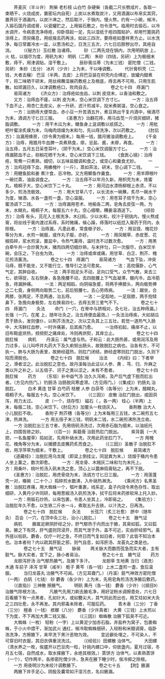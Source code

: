 <!-- { "loadSidebar": true } -->
　　荞麦灰（半斗许） 荆柴 老杉枝 山白竹 杂硬柴（各截二尺长劈成片，各取一束晒干，火烧成炭，置密坛内自死）上炭以水煮取炭汁，又用酒漏以布帛实其窍，置荞灰于酒漏内，以炭汁淋之，然后取汁，于锅内，慢火熬，约有一小碗，候冷，入锻石国丹调成膏，以瓷罐贮之，上用锻石敷之，勿令泄气。临用时去锻石，以冷水调开，令病患洗净痔疮，仰卧搭起一足，先以湿纸于疮四围贴护，却用竹篦挑药涂痔上，须臾痛息，用纸揩去药再涂，如此三四次，要痔疮如墨样黑方止。以水洗净，每日常置冷水一盆，以葱汤和之，日洗三五次，六七日后脓秽出尽，其疮自消。
　　（《秘方》）玉红散 治诸痔。
　　砂（二两先烧在锅内，次用明矾放 上，火 枯，以烟尽为度，用矾为末） 明矾（二两） 朱砂（四钱，另研）上为极细末敷，痔干，用津调贴，湿干敷上。
　　辰砂膏瓜蒂（为末三钱） 密陀僧（二钱，另研） 朱砂（五分） 冰片（少许）上为末，干以唾调敷。
　　代针膏枳壳（二钱，大者去穣） 巴豆（半两，去皮）上将巴豆装在枳壳内合缚定，放罐内醋煮干，将二味晒干研末，用丝绵蘸湿展药敷疮上及根底，痔去再不可用，只用生肌散。如顽漏日久，以津调敷疮口，败肉自去。
　　
　　卷之七十四　痔漏门
　　易简诸方
　　《济众方》：治痔疮如虫齿，以刺 皮烧末，以香油和敷之。
　　又方：治痔血不瘥，以刺 皮为末，空心米饮调下方寸匕。
　　一方：治五痔下血不止，用杏仁去皮尖，水一升研，滤汁煎减半，投米煮粥温，空心食之。
　　一方：治肠痔大便常血，赤小豆一升苦酒五升，煮豆熟出干复内酒中，候酒尽为末，酒调方寸匕日三服。
　　《圣惠方》治翻花痔，用马齿苋一斤烧灰细研，猪脂调敷。
　　一方：用干木瓜为末，鳝鱼身上涎调敷以纸搭之。
　　一方：用枇杷叶蜜涂炙燥为末，乌梅肉焙燥为末和匀，先以痔洗净，次以药敷之。
　　《肘后方》：治漏用蜂房，（炒令黄为细末。）每用一钱，腊月猪油调敷疮上。
　　《千金方》：治痔，用腊月牛血脾一具煮熟食，瘳。忌盐、酱，未瘳，再食。
　　一方：治五痔，五月五日采苍耳叶，（阴干为末。）空心米饮调服方寸匕。
　　一方：治痔漏脓血不止，棕榈花晒干为末，空心米饮调下三钱。
　　《食医心镜》：治痔 疮，鸳鸯一只煮熟，细切，以五味盐醋调和食之，或空心和羹食尤妙。
　　一方：治鸡冠痔下血，用嫩槐叶（一斤），蒸如茶法，研末，空心调下二钱。
　　一方：用鲤鱼脍和姜 煮汁食，忌冷物。又方用鲫鱼作羹食。
　　一方：用羊蹄根叶一碗烂蒸，油盐调食之。
　　一方：治五痔不以年月久新，用枳壳为末，炼蜜丸，梧桐子大，空心米饮下二十丸。
　　一方：用河边水漂杨柳根上赤须，不以多少，煎汤洗极效。
　　一方：用大甘草八寸，以长流水一碗蘸，炙尽一碗水干为度，锉酒、水各一盏煎一盏，空心温服。
　　一方：用苍耳子焙干为末，空心蜜汤调下二钱。
　　一方：治痔漏用苍术、地榆各二两，皂角去皮弦一两，为末，水糊丸，梧桐子大，每服五六十丸，空心细嚼，糟姜温酒送下。
　　《经验方》：治痔 有头，芫花入土根洗净，木臼捣，少以水和，绞汁于铜铫内，慢火熬成膏，将丝线于膏内渡过系痔，系时微痛，候心躁，痔落时以纸捻入膏药于窍内，永除根。
　　一方：治痔漏，凡患此者，常食榧子妙。
　　一方：用豆豉、槐花炒等分为末，水煎一碗服，或作丸子服，亦好。
　　一方：用凤眼草、赤皮葱、花椒捣碎，浆水煎滚，置盆中，令热气薰痔，温时洗不过数次愈。
　　一方：用黑白牵牛共一合炒黄为末，猪肉四两切细炒熟，与末拌匀，只一次服尽，白米饮半碗，会压之，下白虫为效。
　　一方：治痔或痒或痛，用甘草、白芷、荆芥、槐花煎汤薰洗。
　　
　　卷之七十四　痔漏门
　　易简诸方
　　气血下坠，冲突马痔，既不能坐，又不能行立，惟导引之法可愈矣。
　　一法：高枕偃卧，心气气定，其肿自收。
　　一法：两手抱足头不动，足向口受气，众节气散，来去三七，欲得捉，左右侧身，各急挽腰不动，去四肢腰上下气血凝滞，髓内冷，血冷筋急，痔漏肿痛。
　　一法：两足相蹈，向阴端急蹙，将两手捧膝头，两向极势捧之二七竟，身侧两向取势二七，前后努腰七，去心劳痔病。
　　一法：踞坐，合两膝，张两足，不息两通，治五痔。
　　一法：一足蹈地，一足屈膝，两手抱犊鼻下，急挽向身极势，左右换易四七，去痔五劳三里气不下。
　　
　　卷之七十四　痔漏门
　　灸法
　　命门（一穴，在脊中与脐相对，灸七壮，治五种痔漏。）长强（一穴，在尾 上，随年壮灸之，治五痔便血最效。）一灸法治痔疾，大如胡瓜贯于肠头，发则僵仆，以荆芥汤洗之，次以艾灸其上三五壮。若觉一道热气入肠中，大泻鲜红血秽，一时许痛甚，后其疾乃愈。
　　一治痔初起，痛痒不止，以旧布鞋底烘热，频频熨之痛痒处，冷则再烘熨，其痒立止。
　　
　　卷之七十四　脱肛候
　　病机
　　丹溪云：属气虚与热。子和云：此大肠热甚，或用润泻及用力过多，认儿叫呼并丸药大下及久痢努出肠头，故致脱肛之病也。治各有方，不可执一。肺与大肠为表里，故肺经蕴热，则肛门闭结，肺经虚寒则肛门脱出，久则下陷而滑脱也。
　　
　　卷之七十四　脱肛候
　　治法
　　《内经》曰：下者举之，滑者涩之。此治脱肛之意也。故丹溪每治此证以人参、黄 、芎、归、升麻之类以升之补之，以五倍子、诃子之类以涩之，未有不愈者。
　　
　　卷之七十四　脱肛候
　　药方
　　（东垣）补中益气汤 治久久泻痢，及产后气虚下脱而肛出者。（方见内伤门。）钓肠汤 治肠脱风寒虚滑。（方见痔门。）（《集成》）钓肠丸 治脱肛。
　　白术 黄连 甘草 白芍药 桔梗 人参 白茯苓（各等分）上为末，醋糊丸，梧桐子大。每服五十丸，空心米饮下。
　　（《三因》） 皮散 治肛门脱出，或因洞泻，用力太过。
　　皮（一个，烧存性） 磁石（ 。各一两） 桂心（半两）上末，每服二钱，空心米饮下。《肘后方》加鳖头一枚烧灰入。
　　香荆散 治大人小儿脱肛不收。
　　香附子 荆芥穗（各等分）上为末每用三五钱，水二碗煎五七沸，热淋洗。
　　一方 用五倍子末三钱，明矾末二钱，水二碗煎沸热洗立收。
　　一方 治脱肛出三五寸者，先用倍矾汤洗过，次用赤石脂为细末，以油纸托上，四围皆掺之妙。
　　（《百一》）紫蕺膏 治脏热肛门脱出。
　　紫背蕺（一大把，一名鱼腥草）捣如泥，先用朴硝水洗，次用此药坐肛门下。
　　一方 用槐花、槐角等分为末，以猪膘去皮蘸药炙而食之。
　　（《三因》）圣散子 治脱肛不收，用浮萍草为细末，干敷上。
　　
　　卷之七十四　脱肛候
　　易简诸方
　　《道藏经》：治脱肛用乌龙尾（即梁上倒挂尘，同鼠粪为末，）烧烟于桶内令患人坐上薰之，数次即愈。
　　一方：用龙骨、木贼灰二味和匀为末托上。
　　一方：用桑叶、桃叶煎汤入矾末洗之愈，顶心上以蓖麻捣膏贴之，再不下脱。
　　《圣惠方》：治脱肛，用虎骨烧为末，汤调方寸匕日三服。
　　一方：用莲蓬壳一对，橡碗（二十个，）捣碎煎水数沸，入朴硝热淋洗。
　　《乘闲方》名黑圣散：治脱肛疼痛，用大蜘蛛一个，瓠叶重裹，线系定，盒子内烧令黑色存性，取出细研，入黄丹少许同研，每用葱椒汤入矾煎洗净，拭干后将末药掺软帛上托入妙。
　　一方：用锻石炒热，以帛包裹，令患人坐其上，冷即易之。
　　《集验方》：治脱肛年久不愈，以生铁二斤水一斗，煮取五升去铁，以汁洗之，日再洗。
　　
　　卷之七十四　脱肛候
　　灸法
　　长弦穴（炙三壮愈） 脐中（随年灸） 百会（一穴，在顶中灸三壮，治小儿脱肛。）
　　卷之七十五　腋气证
　　病机
　　腋属足厥阴肝经之分，肝气郁热于内而出于腋，其臭如狐，又曰狐臭。腋之下有窍，肝气盛则窍浸开，而其气泄于外，盖不可近，实由肝经邪气。虽外搓以枯矾、麝香，仅疗一时之急，不终日而气复如旧者，何耶？此皆不知治本也。治本者何？内以疏其肝脏之邪，则气自息，如泻肝汤、龙荟丸之类是也。
　　
　　卷之七十五　腋气证
　　脉侯
　　两关脉大而数而弦急而实大者，主有脏气。脉大实者，宜下之，脉小者易治。
　　
　　卷之七十五　腋气证
　　药方
　　龙胆泻肝汤 治气郁热腋气，及腋下多汗。
　　龙胆草 生地黄 当归（酒洗） 木通 车前子 泽泻 甘草（减半） 栀子 黄芩（各一钱）上水二盏煎一盏，食后温服。
　　当归龙荟丸 治腋气不可闻。（方见耳聋门。）（丹溪）脏气神效方密陀僧（一两） 白矾（七钱） 砂 麝香（各少许）上为末，先用皂角煎汤洗净腋后敷药。
　　（《直指》）三神散 擦腋气。
　　明矾 黄丹（各一钱） 麝香（少许）（《纲目》）治腋气除根方法。
　　凡腋气先用刀剃去腋毛净，用好淀粉水调擦患处，六七日后看腋下有一点黑者，孔如针大，或如簪尖大，其气则此而出也，用艾炷如米大灸之三四壮愈，永不再发。其内邪毒未除者，可服后药。
　　青木香（三分） 丁香（三分） 檀香（一钱） 槟榔（八分） 麝香（少许真者） 大黄（三钱）上水煎以下为度，不下再加大黄二钱又服。
　　（《三因》）蜘蛛散 治腋下狐臭不可近。
　　大蜘蛛（一枚） 轻粉（一字）上以黄泥少加赤石脂，井盐杵为窝子，包裹蜘蛛，于小火中煨干，渐加武火 通红，候冷取蜘蛛细研，入轻粉和米醋调膏，临卧浩洗净，方擦腋下，来早洗下黑汁恶物为效。
　　宜远僻处埋之，不可染人，不可穿旧时衣服，其旧衣俱重浣洗过。
　　（《经验》）田螺散 治体气。
　　大田螺（清水养之一枚，俟靥开以巴豆肉一粒，针挑内螺口中，仰放盏内，夏月过宿，冬月五七宿，自然成水，取水搽腋下，永绝其根效。）蒸饼方 治体气，以素熟蒸饼（一个），切作两半，各掺密陀僧少许，急夹在腋下睡少时，俟冷掷之除根。
　　一方 用夜明沙为末绞汁调敷腋下。
　　
　　卷之七十五
　　【附】腋漏
　　两腋下并手足心，阴股及囊常如汗湿污衣，名曰腋漏。
